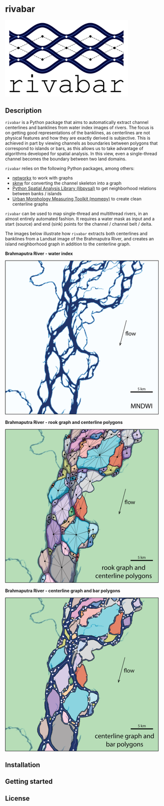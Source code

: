 # rivabar

<img src="https://github.com/zsylvester/rivabar/blob/main/rivabar_logo.png" width="400">

## Description

`rivabar` is a Python package that aims to automatically extract channel centerlines and banklines from water index images of rivers. 
The focus is on getting good representations of the banklines, as centerlines are not physical features and how they are exactly derived 
is subjective. This is achieved in part by viewing channels as boundaries between polygons that correspond to islands or bars, as this 
allows us to take advantage of algorithms developed for spatial analysis. In this view, even a single-thread channel becomes the boundary 
between two land domains.

`rivabar` relies on the following Python packages, among others:
* [networkx](https://networkx.org/) to work with graphs
* [sknw](https://github.com/Image-Py/sknw) for converting the channel skeleton into a graph
* [Python Spatial Analysis Library (libpysal)](https://pysal.org/libpysal/) to get neighborhood relations between banks / islands
* [Urban Morphology Measuring Toolkit (momepy)](http://docs.momepy.org/en/stable/) to create clean centerline graphs

`rivabar` can be used to map single-thread and multithread rivers, in an almost entirely automated fashion. It requires a water mask as input 
and a start (source) and end (sink) points for the channel / channel belt / delta.

The images below illustrate how `rivabar` extracts both centerlines and banklines from a Landsat image of the Brahmaputra River, and creates 
an island neighborhood graph in addition to the centerline graph.

**Brahmaputra River - water index**

<img src="https://github.com/zsylvester/rivabar/blob/main/images/brahmaputra_1.png" width="500">

**Brahmaputra River - rook graph and centerline polygons**

<img src="https://github.com/zsylvester/rivabar/blob/main/images/brahmaputra_2.png" width="500">

**Brahmaputra River - centerline graph and bar polygons**

<img src="https://github.com/zsylvester/rivabar/blob/main/images/brahmaputra_3.png" width="500">


## Installation

## Getting started

## License